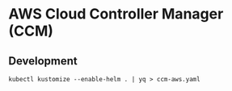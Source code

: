 # AWS Cloud Controller Manager (CCM)

## Development

```shell
kubectl kustomize --enable-helm . | yq > ccm-aws.yaml
```

